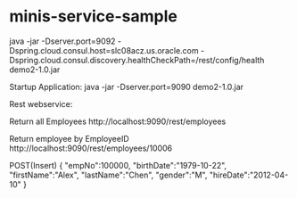 # minis-service-sample

java -jar -Dserver.port=9092 -Dspring.cloud.consul.host=slc08acz.us.oracle.com -Dspring.cloud.consul.discovery.healthCheckPath=/rest/config/health demo2-1.0.jar

Startup Application:
java -jar -Dserver.port=9090 demo2-1.0.jar

Rest webservice:

Return all Employees
http://localhost:9090/rest/employees

Return employee by EmployeeID
http://localhost:9090/rest/employees/10006

POST(Insert)
{
"empNo":100000,
"birthDate":"1979-10-22",
"firstName":"Alex",
"lastName":"Chen",
"gender":"M",
"hireDate":"2012-04-10"
}